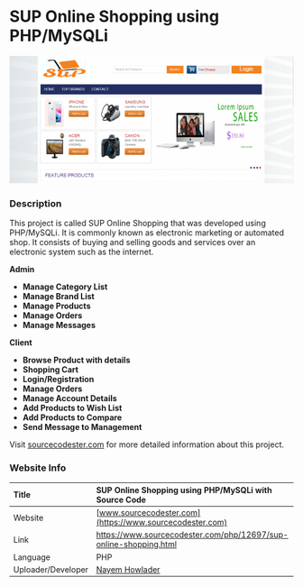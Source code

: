 
# SUP Online Shopping using PHP/MySQLi

<div align="center"><img src="online-shop.png" /></div>

### Description

This project is called SUP Online Shopping that was developed using PHP/MySQLi. It is commonly known as electronic marketing or automated shop. It consists of buying and selling goods and services over an electronic system such as the internet.

<strong>Admin</strong>
<ul>
  <li><strong>Manage Category List</strong></li>
  <li><strong>Manage Brand List</strong></li>
  <li><strong>Manage Products</strong></li>
  <li><strong>Manage Orders</strong></li>
  <li><strong>Manage Messages</strong></li>
</ul>
<strong>Client</strong>
<ul>
  <li><strong>Browse Product with details</strong></li>
  <li><strong>Shopping Cart</strong></li>
  <li><strong>Login/Registration</strong></li>
  <li><strong>Manage Orders</strong></li>
  <li><strong>Manage Account Details</strong></li>
  <li><strong>Add Products to Wish List</strong></li>
  <li><strong>Add Products to Compare</strong></li>
  <li><strong>Send Message to Management</strong></li>
</ul>

Visit [sourcecodester.com](https://www.sourcecodester.com/php/12697/sup-online-shopping.html) for more detailed information about this project.

### Website Info

| Title | SUP Online Shopping using PHP/MySQLi with Source Code |
|:--|:--|
| Website | [www.sourcecodester.com](https://www.sourcecodester.com) |
| Link | https://www.sourcecodester.com/php/12697/sup-online-shopping.html |
| Language | PHP |
| Uploader/Developer | [Nayem Howlader](https://www.sourcecodester.com/users/nayem-howlader) |
